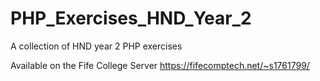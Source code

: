# PHP_Exercises_HND_Year_2
 A collection of HND year 2 PHP exercises


Available on the Fife College Server https://fifecomptech.net/~s1761799/